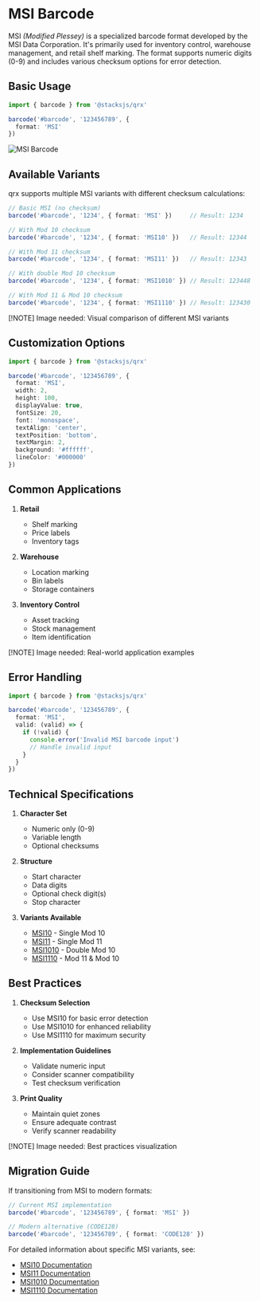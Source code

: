 # MSI Barcode

MSI _(Modified Plessey)_ is a specialized barcode format developed by the MSI Data Corporation. It's primarily used for inventory control, warehouse management, and retail shelf marking. The format supports numeric digits (0-9) and includes various checksum options for error detection.

## Basic Usage

```ts
import { barcode } from '@stacksjs/qrx'

barcode('#barcode', '123456789', {
  format: 'MSI'
})
```

![MSI Barcode](http://i.imgur.com/cm4ZQpE.png)

## Available Variants

qrx supports multiple MSI variants with different checksum calculations:

```ts
// Basic MSI (no checksum)
barcode('#barcode', '1234', { format: 'MSI' })     // Result: 1234

// With Mod 10 checksum
barcode('#barcode', '1234', { format: 'MSI10' })   // Result: 12344

// With Mod 11 checksum
barcode('#barcode', '1234', { format: 'MSI11' })   // Result: 12343

// With double Mod 10 checksum
barcode('#barcode', '1234', { format: 'MSI1010' }) // Result: 123448

// With Mod 11 & Mod 10 checksum
barcode('#barcode', '1234', { format: 'MSI1110' }) // Result: 123430
```

[!NOTE] Image needed: Visual comparison of different MSI variants

## Customization Options

```ts
import { barcode } from '@stacksjs/qrx'

barcode('#barcode', '123456789', {
  format: 'MSI',
  width: 2,
  height: 100,
  displayValue: true,
  fontSize: 20,
  font: 'monospace',
  textAlign: 'center',
  textPosition: 'bottom',
  textMargin: 2,
  background: '#ffffff',
  lineColor: '#000000'
})
```

## Common Applications

1. **Retail**
   - Shelf marking
   - Price labels
   - Inventory tags

2. **Warehouse**
   - Location marking
   - Bin labels
   - Storage containers

3. **Inventory Control**
   - Asset tracking
   - Stock management
   - Item identification

[!NOTE] Image needed: Real-world application examples

## Error Handling

```ts
import { barcode } from '@stacksjs/qrx'

barcode('#barcode', '123456789', {
  format: 'MSI',
  valid: (valid) => {
    if (!valid) {
      console.error('Invalid MSI barcode input')
      // Handle invalid input
    }
  }
})
```

## Technical Specifications

1. **Character Set**
   - Numeric only (0-9)
   - Variable length
   - Optional checksums

2. **Structure**
   - Start character
   - Data digits
   - Optional check digit(s)
   - Stop character

3. **Variants Available**
   - [MSI10](./MSI10) - Single Mod 10
   - [MSI11](./MSI11) - Single Mod 11
   - [MSI1010](./MSI1010) - Double Mod 10
   - [MSI1110](./MSI1110) - Mod 11 & Mod 10

## Best Practices

1. **Checksum Selection**
   - Use MSI10 for basic error detection
   - Use MSI1010 for enhanced reliability
   - Use MSI1110 for maximum security

2. **Implementation Guidelines**
   - Validate numeric input
   - Consider scanner compatibility
   - Test checksum verification

3. **Print Quality**
   - Maintain quiet zones
   - Ensure adequate contrast
   - Verify scanner readability

[!NOTE] Image needed: Best practices visualization

## Migration Guide

If transitioning from MSI to modern formats:

```ts
// Current MSI implementation
barcode('#barcode', '123456789', { format: 'MSI' })

// Modern alternative (CODE128)
barcode('#barcode', '123456789', { format: 'CODE128' })
```

For detailed information about specific MSI variants, see:

- [MSI10 Documentation](./MSI10.md)
- [MSI11 Documentation](./MSI11.md)
- [MSI1010 Documentation](./MSI1010.md)
- [MSI1110 Documentation](./MSI1110.md)
